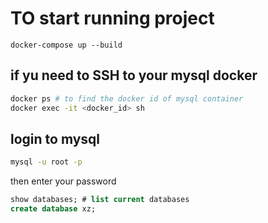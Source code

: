 # TO start running project
```
docker-compose up --build
```

## if yu need to SSH to your mysql docker
```sh
docker ps # to find the docker id of mysql container
docker exec -it <docker_id> sh 
```

## login to mysql
```sh
mysql -u root -p
```

then enter your password

```sql
show databases; # list current databases
create database xz;
```



